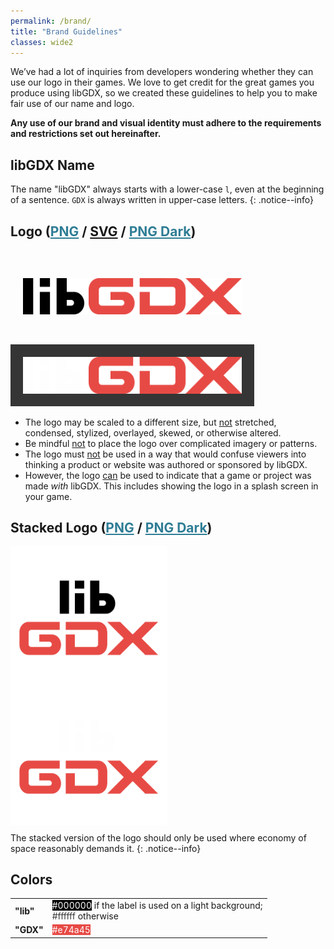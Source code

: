 ```yaml
---
permalink: /brand/
title: "Brand Guidelines"
classes: wide2
---
```


<style>
.pseudolink {
  color: #2f7d95;
  text-decoration:underline;
  cursor:pointer;
}
.pseudolink:visited { color: #4e91a5; }
.pseudolink:hover { color: #235e70; outline: 0; }
</style>

We’ve had a lot of inquiries from developers wondering whether they can use our logo in their games. We love to get credit for the great games you produce using libGDX, so we created these guidelines to help you to make fair use of our name and logo.

**Any use of our brand and visual identity must adhere to the requirements and restrictions set out hereinafter.**

## libGDX Name
The name "libGDX" always starts with a lower-case `l`, even at the beginning of a sentence. `GDX` is always written in upper-case letters.
{: .notice--info}

## Logo (<span class="pseudolink" onclick="location='/assets/brand/logo.png'">PNG</span> / <a href="/assets/brand/logo.svg" download>SVG</a> / <span class="pseudolink" onclick="location='/assets/brand/logo_dark.png'">PNG Dark</span>)
<img alt="libGDX Logo" src="/assets/brand/logo.png" style="max-width: 350px; margin-top:25px; padding: 20px;">
<img alt="libGDX Logo Dark" src="/assets/brand/logo_dark.png" style="max-width: 350px; margin-top:25px; background-color:#353535; padding: 20px;">

<div class="notice--info">
<ul>
<li>The logo may be scaled to a different size, but <u>not</u> stretched, condensed, stylized, overlayed, skewed, or otherwise altered.</li>
<li>Be mindful <u>not</u> to place the logo over complicated imagery or patterns.</li>
<li>The logo must <u>not</u> be used in a way that would confuse viewers into thinking a product or website was authored or sponsored by libGDX.</li>
<li>However, the logo <u>can</u> be used to indicate that a game or project was made <i>with</i> libGDX. This includes showing the logo in a splash screen in your game.</li>
</ul>
</div>

## Stacked Logo (<span class="pseudolink" onclick="location='/assets/brand/stacked.png'">PNG</span> / <span class="pseudolink" onclick="location='/assets/brand/stacked_dark.png'">PNG Dark</span>)
<img alt="libGDX Stacked Logo" src="/assets/brand/stacked.png" style="max-width: 250px; margin-bottom:-5px; margin-right: 5px;">
<img alt="libGDX Stacked Logo Dark" src="/assets/brand/stacked_dark.png" style="max-width: 250px; ; margin-bottom:-5px; background-color:#353535;">

The stacked version of the logo should only be used where economy of space reasonably demands it.
{: .notice--info}

## Colors
<table>
<tr>
<td><b>"lib"</b></td>
<td><span style="background-color:#000000; color:#FFFFFF">#000000</span> if the label is used on a light background; <br/><span style="background-color:#FFFFFF; color:#353535">#ffffff</span> otherwise</td>
</tr>
<tr>
<td><b>"GDX"</b></td>
<td><span style="background-color:#E74A45; color:#FFFFFF">#e74a45</span></td>
</tr>
</table>
